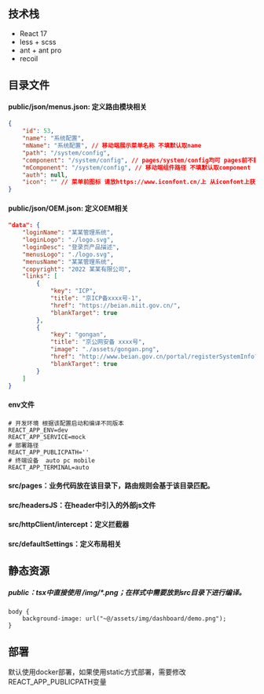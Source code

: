 ## 技术栈

- React 17 
- less + scss
- ant + ant pro
- recoil

## 目录文件

#### public/json/menus.json: 定义路由模块相关

```json
{
    "id": 53,
    "name": "系统配置",
    "mName": "系统配置", // 移动端展示菜单名称 不填默认取name
    "path": "/system/config",
    "component": "/system/config", // pages/system/config均可 pages前不能加 '/' 
    "mComponent": "/system/config", // 移动端组件路径 不填默认取component
    "auth": null,
    "icon": "" // 菜单前图标 请放https://www.iconfont.cn/上 从iconfont上获取  
}
```

#### public/json/OEM.json: 定义OEM相关

```json
"data": {
    "loginName": "某某管理系统",
    "loginLogo": "./logo.svg",
    "loginDesc": "登录页产品描述",
    "menusLogo": "./logo.svg",
    "menusName": "某某管理系统",
    "copyright": "2022 某某有限公司",
    "links": [
        {
            "key": "ICP",
            "title": "京ICP备xxxx号-1",
            "href": "https://beian.miit.gov.cn/",
            "blankTarget": true
        },
        {
            "key": "gongan",
            "title": "京公网安备 xxxx号",
            "image": "./assets/gongan.png",
            "href": "http://www.beian.gov.cn/portal/registerSystemInfo?recordcode=xxxx",
            "blankTarget": true
        }
    ]
}
```

#### env文件

```shell
# 开发环境 根据该配置启动和编译不同版本
REACT_APP_ENV=dev
REACT_APP_SERVICE=mock
# 部署路径
REACT_APP_PUBLICPATH=''
# 终端设备  auto pc mobile
REACT_APP_TERMINAL=auto
```

#### src/pages：业务代码放在该目录下，路由规则会基于该目录匹配。

#### src/headersJS：在header中引入的外部js文件

#### src/httpClient/intercept：定义拦截器

#### src/defaultSettings：定义布局相关

## 静态资源

##### public：tsx中直接使用 /img/*.png；在样式中需要放到src目录下进行编译。

```less
body {
    background-image: url("~@/assets/img/dashboard/demo.png");
}
```

## 部署

默认使用docker部署，如果使用static方式部署，需要修改REACT_APP_PUBLICPATH变量

